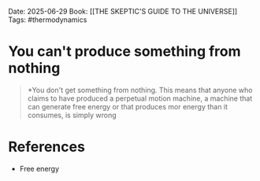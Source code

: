 Date: 2025-06-29
Book: [[THE SKEPTIC'S GUIDE TO THE UNIVERSE]]
Tags: #thermodynamics 
# You can't produce something from nothing

>*You don't get something from nothing. This means that anyone who claims to have produced a perpetual motion machine, a machine that can generate free energy or that produces mor energy than it consumes, is simply wrong 

# References
- Free energy